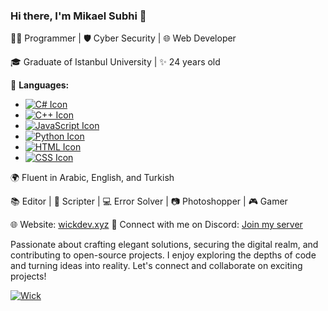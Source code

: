 ### Hi there, I'm Mikael Subhi 👋

👨‍💻 Programmer | 🛡️ Cyber Security | 🌐 Web Developer

🎓 Graduate of Istanbul University | ✨ 24 years old

🔧 **Languages:** 
   - [![C# Icon]([link_to_csharp_icon.png](https://media.discordapp.net/attachments/1066439278932009021/1160197255383498752/c.png?width=675&height=675))]([https://link_to_csharp_language_page](https://media.discordapp.net/attachments/1066439278932009021/1160197255383498752/c.png?width=675&height=675))
   - [![C++ Icon]([link_to_cpp_icon.png](https://media.discordapp.net/attachments/1066439278932009021/1160197660591001640/R.png))]([https://link_to_cpp_language_page](https://media.discordapp.net/attachments/1066439278932009021/1160197660591001640/R.png))
   - [![JavaScript Icon]([link_to_js_icon.png](https://media.discordapp.net/attachments/1066439278932009021/1160197853604495440/learn-javascript.png?width=516&height=585))]([https://link_to_js_language_page](https://media.discordapp.net/attachments/1066439278932009021/1160197853604495440/learn-javascript.png?width=516&height=585))
   - [![Python Icon]([link_to_python_icon.png](https://media.discordapp.net/attachments/1066439278932009021/1160197976552120441/python-icon.png))]([https://link_to_python_language_page](https://media.discordapp.net/attachments/1066439278932009021/1160197976552120441/python-icon.png))
   - [![HTML Icon]([link_to_html_icon.png](https://media.discordapp.net/attachments/1066439278932009021/1160198068931661884/HTML5_badge.png))]([https://link_to_html_language_page](https://media.discordapp.net/attachments/1066439278932009021/1160198068931661884/HTML5_badge.png))
   - [![CSS Icon]([link_to_css_icon.png](https://media.discordapp.net/attachments/1066439278932009021/1160198266168803339/badge-css-3-512.png?ex=6533c9d6&is=652154d6&hm=b65e9e8fb6a24d831a6f78cbb4f0ceb8e8b55290f5c28878c97ab56d934d354d&=&width=675&height=675))]([https://link_to_css_language_page](https://media.discordapp.net/attachments/1066439278932009021/1160198266168803339/badge-css-3-512.png?ex=6533c9d6&is=652154d6&hm=b65e9e8fb6a24d831a6f78cbb4f0ceb8e8b55290f5c28878c97ab56d934d354d&=&width=675&height=675))

     
🌍 Fluent in Arabic, English, and Turkish

📚 Editor | 📜 Scripter | 💻 Error Solver | 📷 Photoshopper | 🎮 Gamer

🌐 Website: [wickdev.xyz](https://wickdev.xyz/)
💬 Connect with me on Discord: [Join my server](https://discord.gg/FY2A87EK7k)

Passionate about crafting elegant solutions, securing the digital realm, and contributing to open-source projects. I enjoy exploring the depths of code and turning ideas into reality. Let's connect and collaborate on exciting projects!

[![Wick](https://media.discordapp.net/attachments/1066439278932009021/1160196373409447946/New_Project_-_2023-10-04T194651.988.png)](https://cdn.discordapp.com/attachments/1066439278932009021/1160196373409447946/New_Project_-_2023-10-04T194651.988.png)
